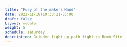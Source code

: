 ```yaml
---
title: "Fury of the makers Hand"
date: 2022-11-10T10:33:21-05:00
draft: false
Layout: module
weight: 5
schedule: saturday
description: Grinder fight up path fight to Bomb Site 
---
```


